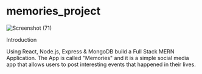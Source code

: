 # memories_project

![Screenshot (71)](https://user-images.githubusercontent.com/120079175/234586669-135b6b49-79c7-43fa-b5ee-133d1c51385d.png)

Introduction

Using React, Node.js, Express & MongoDB build a Full Stack MERN Application. The App is called "Memories" and it is a simple social media app that allows users to post interesting events that happened in their lives.
